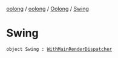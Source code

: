 [oolong](../../index.md) / [oolong](../index.md) / [Oolong](index.md) / [Swing](./-swing.md)

# Swing

`object Swing : `[`WithMainRenderDispatcher`](-with-main-render-dispatcher.md)